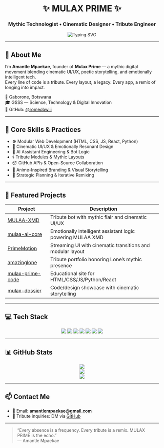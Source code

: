<h1 align="center">✨ MULAX PRIME ✨</h1>
<h3 align="center">Mythic Technologist • Cinematic Designer • Tribute Engineer</h3>

<p align="center">
  <img src="https://readme-typing-svg.demolab.com?font=Fira+Code&weight=500&size=22&pause=1000&color=F70000&center=true&vCenter=true&width=435&lines=Turning+longing+into+code...;Remixing+emotion+into+design...;Building+MULAA+XMD+with+cinematic+impact..." alt="Typing SVG" />
</p>

---

## 🔮 About Me

I’m **Amantle Mpaekae**, founder of **Mulax Prime** — a mythic digital movement blending cinematic UI/UX, poetic storytelling, and emotionally intelligent tech.  
Every line of code is a tribute. Every layout, a legacy. Every app, a remix of longing into impact.

📍 Gaborone, Botswana  
🎓 GSSS — Science, Technology & Digital Innovation  
🧠 GitHub: [@romeobwiii](https://github.com/romeobwiii)

---

## 🧠 Core Skills & Practices

- ⚙️ Modular Web Development (HTML, CSS, JS, React, Python)  
- 🎥 Cinematic UI/UX & Emotionally Resonant Design  
- 🤖 AI Assistant Engineering & Bot Logic  
- 🌀 Tribute Modules & Mythic Layouts  
- 📦 GitHub APIs & Open-Source Collaboration  
- 🎨 Anime-Inspired Branding & Visual Storytelling  
- 🧭 Strategic Planning & Iterative Remixing

---

## 🚀 Featured Projects

| Project         | Description                                                                 |
|----------------|-----------------------------------------------------------------------------|
| [MULAA-XMD](https://github.com/romeobwiii/MULAA-XMD)         | Tribute bot with mythic flair and cinematic UI/UX                     |
| [mulaa-ai-core](https://github.com/romeobwiii/mulaa-ai-core) | Emotionally intelligent assistant logic powering MULAA XMD            |
| [PrimeMotion](https://github.com/romeobwiii/PrimeMotion)     | Streaming UI with cinematic transitions and modular layout            |
| [amazinglone](https://github.com/romeobwiii/amazinglone)     | Tribute portfolio honoring Lone’s mythic presence                     |
| [mulax-prime-code](https://github.com/romeobwiii/mulax-prime-code) | Educational site for HTML/CSS/JS/Python/React                         |
| [mulax-dossier](https://github.com/romeobwiii/mulax-dossier) | Code/design showcase with cinematic storytelling                      |

---

## 💻 Tech Stack

<p align="center">
  <img src="https://img.shields.io/badge/html5-%23E34F26.svg?style=for-the-badge&logo=html5&logoColor=white"/>
  <img src="https://img.shields.io/badge/css3-%231572B6.svg?style=for-the-badge&logo=css3&logoColor=white"/>
  <img src="https://img.shields.io/badge/javascript-%23323330.svg?style=for-the-badge&logo=javascript&logoColor=%23F7DF1E"/>
  <img src="https://img.shields.io/badge/python-3670A0?style=for-the-badge&logo=python&logoColor=ffdd54"/>
  <img src="https://img.shields.io/badge/react-%2320232a.svg?style=for-the-badge&logo=react&logoColor=%2361DAFB"/>
  <img src="https://img.shields.io/badge/github-%23121011.svg?style=for-the-badge&logo=github&logoColor=white"/>
  <img src="https://img.shields.io/badge/figma-%23F24E1E.svg?style=for-the-badge&logo=figma&logoColor=white"/>
</p>

---

## 📊 GitHub Stats

<p align="center">
  <img src="https://github-readme-stats.vercel.app/api?username=romeobwiii&theme=radical&hide_border=false&include_all_commits=true&count_private=true"/>
  <br/>
  <img src="https://nirzak-streak-stats.vercel.app/?user=romeobwiii&theme=radical&hide_border=false"/>
  <br/>
  <img src="https://github-readme-stats.vercel.app/api/top-langs/?username=romeobwiii&theme=radical&hide_border=false&layout=compact"/>
</p>

---

## 📫 Contact Me

- 📧 Email: **amantlempaekae@gmail.com**  
- 🧠 Tribute inquiries: DM via [GitHub](https://github.com/romeobwiii)

---

> “Every absence is a frequency. Every tribute is a remix. MULAX PRIME is the echo.”  
> — Amantle Mpaekae

<!-- Mythically remixed with GPRM ( https://gprm.itsvg.in ) -->
